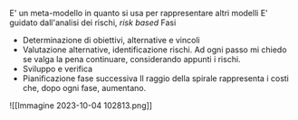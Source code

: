 E' un meta-modello in quanto si usa per rappresentare altri modelli
E' guidato dall'analisi dei rischi, $risk$ $based$
Fasi
- Determinazione di obiettivi, alternative e vincoli
- Valutazione alternative, identificazione rischi. Ad ogni passo mi chiedo se valga la pena continuare, considerando appunti i rischi.
- Sviluppo e verifica
- Pianificazione fase successiva
Il raggio della spirale rappresenta i costi che, dopo ogni fase, aumentano.

![[Immagine 2023-10-04 102813.png]]